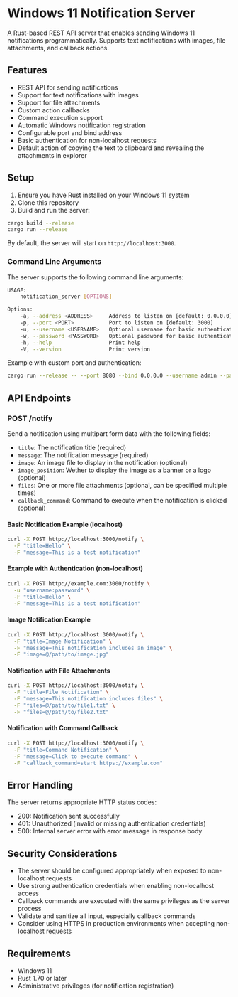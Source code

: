 # Windows 11 Notification Server

A Rust-based REST API server that enables sending Windows 11 notifications programmatically. Supports text notifications with images, file attachments, and callback actions.

## Features

- REST API for sending notifications
- Support for text notifications with images
- Support for file attachments
- Custom action callbacks
- Command execution support
- Automatic Windows notification registration
- Configurable port and bind address
- Basic authentication for non-localhost requests
- Default action of copying the text to clipboard and revealing the attachments in explorer

## Setup

1. Ensure you have Rust installed on your Windows 11 system
2. Clone this repository
3. Build and run the server:
```bash
cargo build --release
cargo run --release
```

By default, the server will start on `http://localhost:3000`.

### Command Line Arguments

The server supports the following command line arguments:

```bash
USAGE:
    notification_server [OPTIONS]

Options:
    -a, --address <ADDRESS>     Address to listen on [default: 0.0.0.0]
    -p, --port <PORT>           Port to listen on [default: 3000]
    -u, --username <USERNAME>   Optional username for basic authentication
    -w, --password <PASSWORD>   Optional password for basic authentication
    -h, --help                  Print help
    -V, --version               Print version
```

Example with custom port and authentication:
```bash
cargo run --release -- --port 8080 --bind 0.0.0.0 --username admin --password secret
```

## API Endpoints

### POST /notify

Send a notification using multipart form data with the following fields:

- `title`: The notification title (required)
- `message`: The notification message (required)
- `image`: An image file to display in the notification (optional)
- `image_position`: Wether to display the image as a banner or a logo (optional)
- `files`: One or more file attachments (optional, can be specified multiple times)
- `callback_command`: Command to execute when the notification is clicked (optional)

#### Basic Notification Example (localhost)

```bash
curl -X POST http://localhost:3000/notify \
  -F "title=Hello" \
  -F "message=This is a test notification"
```

#### Example with Authentication (non-localhost)

```bash
curl -X POST http://example.com:3000/notify \
  -u "username:password" \
  -F "title=Hello" \
  -F "message=This is a test notification"
```

#### Image Notification Example

```bash
curl -X POST http://localhost:3000/notify \
  -F "title=Image Notification" \
  -F "message=This notification includes an image" \
  -F "image=@/path/to/image.jpg"
```

#### Notification with File Attachments

```bash
curl -X POST http://localhost:3000/notify \
  -F "title=File Notification" \
  -F "message=This notification includes files" \
  -F "files=@/path/to/file1.txt" \
  -F "files=@/path/to/file2.txt"
```

#### Notification with Command Callback

```bash
curl -X POST http://localhost:3000/notify \
  -F "title=Command Notification" \
  -F "message=Click to execute command" \
  -F "callback_command=start https://example.com"
```

## Error Handling

The server returns appropriate HTTP status codes:

- 200: Notification sent successfully
- 401: Unauthorized (invalid or missing authentication credentials)
- 500: Internal server error with error message in response body

## Security Considerations

- The server should be configured appropriately when exposed to non-localhost requests
- Use strong authentication credentials when enabling non-localhost access
- Callback commands are executed with the same privileges as the server process
- Validate and sanitize all input, especially callback commands
- Consider using HTTPS in production environments when accepting non-localhost requests

## Requirements

- Windows 11
- Rust 1.70 or later
- Administrative privileges (for notification registration)
